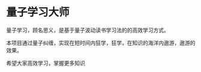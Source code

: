 # 量子学习大师

量子学习，顾名思义，是基于量子波动读书学习法的的高效学习方式。

本项目通过量子纠缠，实现在短时间内狂学，狂学，在知识的海洋内遨游，遨游的效果。

希望大家高效学习，掌握更多知识

